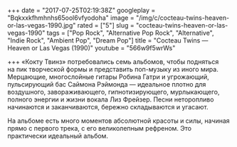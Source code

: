 +++
date = "2017-07-25T02:19:38Z"
googleplay = "Bqkxxkfhmhnhs65ool6vfyodoha"
image = "/img/c/cocteau-twins-heaven-or-las-vegas-1990.jpg"
rated = ["5"]
slug = "cocteau-twins-heaven-or-las-vegas-1990"
tags = ["Pop Rock", "Alternative Pop Rock", "Alternative", "Indie Rock", "Ambient Pop", "Dream Pop"]
title = "Cocteau Twins — Heaven or Las Vegas (1990)"
youtube = "566w9f5wrWs"

+++
&laquo;Кокту Твинз&raquo; потребовались семь альбомов, чтобы подняться на&nbsp;пик творческой формы и&nbsp;представить поп-музыку из&nbsp;иного мира. Мерцающие, многослойные гитары Робина Гатри и&nbsp;угрожающий, пульсирующий бас Саймона Рэймонда&nbsp;&mdash; идеальное плотно для воздушного, завораживающего, гипнотизирующего, мурлыкающего, полного энергии и&nbsp;жизни вокала Лиз Фрейзер. Песни неторопливо начинаются и&nbsp;заканчиваются, бережно складываются и&nbsp;угасают. 

На&nbsp;альбоме есть много моментов абсолютной красоты и&nbsp;силы, начиная прямо с&nbsp;первого трека, с&nbsp;его великолепным рефреном. Это практически идеальный альбом.